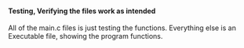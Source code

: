 #### Testing, Verifying the files work as intended
All of the main.c files is just testing the functions.
Everything else is an Executable file, showing the program functions.

